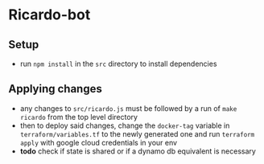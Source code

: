 # Ricardo-bot

## Setup

- run `npm install` in the `src` directory to install dependencies

## Applying changes 
- any changes to `src/ricardo.js` must be followed by a run of `make ricardo` from the top level directory
- then to deploy said changes, change the `docker-tag` variable in `terraform/variables.tf` to the newly generated one and run `terraform apply` with google cloud credentials in your env
- **todo** check if state is shared or if a dynamo db equivalent is necessary 
 